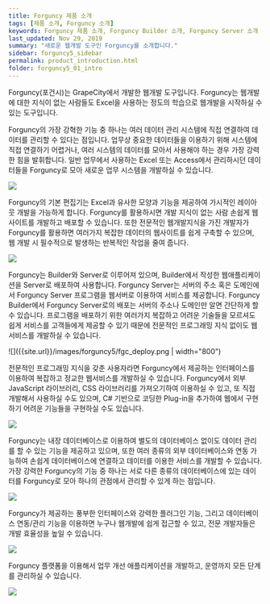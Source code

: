```yaml
---
title: Forguncy 제품 소개
tags: [제품 소개, Forguncy 소개]
keywords: Forguncy 제품 소개, Forguncy Builder 소개, Forguncy Server 소개
last_updated: Nov 29, 2019
summary: "새로운 웹개발 도구인 Forguncy를 소개합니다."
sidebar: forguncy5_sidebar
permalink: product_introduction.html
folder: forguncy5_01_intro
---
```


Forguncy(포건시)는 GrapeCity에서 개발한 웹개발 도구입니다. Forguncy는 웹개발에 대한 지식이 없는 사람들도 Excel을 사용하는 정도의 학습으로 웹개발을 시작하실 수 있는 도구입니다. 

Forguncy의 가장 강혁한 기능 중 하나는 여러 데이터 관리 시스템에 직접 연결하여 데이터를 관리할 수 있다는 점입니다. 업무상 중요한 데이터들을 이용하기 위해 시스템에 직접 연결하기 어렵거나, 여러 시스템의 데이터를 모아서 사용해야 하는 경우 가장 강력한 힘을 발휘합니다. 일반 업무에서 사용하는 Excel 또는 Access에서 관리하시던 데이터들을 Forguncy로 모아 새로운 업무 시스템을 개발하실 수 있습니다.

![]({{site.url}}/images/forguncy5/whats_forguncy.png)

Forguncy의 기본 편집기는 Excel과 유사한 모양과 기능을 제공하여 가시적인 레이아웃 개발을 가능하게 합니다. Forguncy를 활용하시면 개발 지식이 없는 사람 손쉽게 웹사이트를 개발하고 배포할 수 있습니다. 또한 전문적인 웹개발지식을 가진 개발자가 Forguncy를 활용하면 여러가지 복잡한 데이터의 웹사이트를 쉽게 구축할 수 있으며, 웹 개발 시 필수적으로 발생하는 반복적인 작업을 줄여 줍니다.

![]({{site.url}}/images/forguncy5/forguncy_excel_like.png)

Forguncy는 Builder와 Server로 이루어져 있으며, Builder에서 작성한 웹애플리케이션을 Server로 배포하여 사용합니다. Forguncy Server는 서버의 주소 혹은 도메인에서 Forguncy Server 프로그램을 웹서버로 이용하여 서비스를 제공합니다. Forguncy Builder에서 Forguncy Server로의 배포는 서버의 주소나 도메인만 알면 간단하게 할 수 있습니다. 프로그램을 배포하기 위한 여러가지 복잡하고 어려운 기술들을 모르셔도 쉽게 서비스를 고객들에게 제공할 수 있기 때문에 전문적인 프로그래밍 지식 없이도 웹서비스를 개발하실 수 있습니다.

![]({{site.url}}/images/forguncy5/fgc_deploy.png | width="800")

전문적인 프로그래밍 지식을 갖춘 사용자라면 Forguncy에서 제공하는 인터페이스를 이용하여 복잡하고 정교한 웹서비스를 개발하실 수 있습니다. Forguncy에서 외부 JavaScript 라이브러리, CSS 라이브러리를 가져오기하여 이용하실 수 있고, 또 직접 개발해서 사용하실 수도 있으며, C# 기반으로 코딩한 Plug-in을 추가하여 웹에서 구현하기 어려운 기능들을 구현하실 수도 있습니다.

![]({{site.url}}/images/forguncy5/js_css_import.png)

Forguncy는 내장 데이터베이스로 이용하여 별도의 데이터베이스 없이도 데이터 관리를 할 수 있는 기능을 제공하고 있으며, 또한 여러 종류의 외부 데이터베이스와 연동 가능하여 손쉽게 데이터베이스에 연결하고 데이터를 이용한 서비스를 개발할 수 있습니다. 가장 강력한 Forguncy의 기능 중 하나는 서로 다른 종류의 데이터베이스에 있는 데이터를 Forguncy로 모아 하나의 관점에서 관리할 수 있게 하는 점입니다.

![]({{site.url}}/images/forguncy5/multipleDB_support.png)

Forguncy가 제공하는 풍부한 인터페이스와 강력한 플러그인 기능, 그리고 데이터베이스 연동/관리 기능을 이용하면 누구나 웹개발에 쉽게 접근할 수 있고, 전문 개발자들은 개발 효율성을 높일 수 있습니다.

![]({{site.url}}/images/forguncy5/plugins.png)

Forguncy 플랫폼을 이용해서 업무 개선 애플리케이션을 개발하고, 운영까지 모든 단계를 관리하실 수 있습니다.

![]({{site.url}}/images/forguncy5/flow4.png)